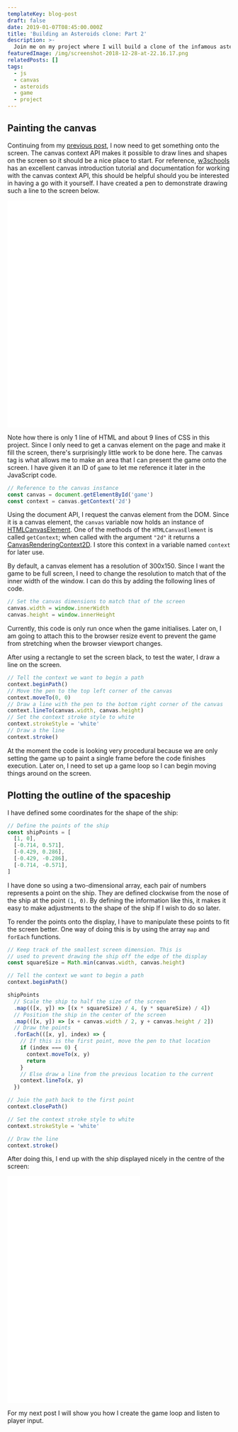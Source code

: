 ```yaml
---
templateKey: blog-post
draft: false
date: 2019-01-07T08:45:00.000Z
title: 'Building an Asteroids clone: Part 2'
description: >-
  Join me on my project where I will build a clone of the infamous asteroids arcade game.
featuredImage: /img/screenshot-2018-12-28-at-22.16.17.png
relatedPosts: []
tags:
  - js
  - canvas
  - asteroids
  - game
  - project
---
```


## Painting the canvas

Continuing from my [previous post](/blog/2019-01-06-building-an-asteroids-clone-part-1), I now need to get something onto the screen. The canvas context API makes it possible to draw lines and shapes on the screen so it should be a nice place to start. For reference, [w3schools](https://www.w3schools.com/graphics/canvas_intro.asp) has an excellent canvas introduction tutorial and documentation for working with the canvas context API, this should be helpful should you be interested in having a go with it yourself. I have created a pen to demonstrate drawing such a line to the screen below.

<iframe class="mobile-full-width" height='512' scrolling='no' title='1: Drawing a line' src='//codepen.io/luk707/embed/preview/yGKZZq/?height=265&theme-id=0&default-tab=result' frameborder='no' allowtransparency='true' allowfullscreen='true'>See the Pen <a href='https://codepen.io/luk707/pen/yGKZZq/'>1: Drawing a line</a> by Luke Harris (<a href='https://codepen.io/luk707'>@luk707</a>) on <a href='https://codepen.io'>CodePen</a>.
</iframe>

Note how there is only 1 line of HTML and about 9 lines of CSS in this project. Since I only need to get a canvas element on the page and make it fill the screen, there's surprisingly little work to be done here. The canvas tag is what allows me to make an area that I can present the game onto the screen. I have given it an ID of `game` to let me reference it later in the JavaScript code.

```js
// Reference to the canvas instance
const canvas = document.getElementById('game')
const context = canvas.getContext('2d')
```

Using the document API, I request the canvas element from the DOM. Since it is a canvas element, the `canvas` variable now holds an instance of [HTMLCanvasElement](https://developer.mozilla.org/en-US/docs/Web/API/HTMLCanvasElement). One of the methods of the `HTMLCanvasElement` is called `getContext`; when called with the argument `"2d"` it returns a [CanvasRenderingContext2D](https://developer.mozilla.org/en-US/docs/Web/API/CanvasRenderingContext2D). I store this context in a variable named `context` for later use.

By default, a canvas element has a resolution of 300x150. Since I want the game to be full screen, I need to change the resolution to match that of the inner width of the window. I can do this by adding the following lines of code.

```javascript
// Set the canvas dimensions to match that of the screen
canvas.width = window.innerWidth
canvas.height = window.innerHeight
```

Currently, this code is only run once when the game initialises. Later on, I am going to attach this to the browser resize event to prevent the game from stretching when the browser viewport changes.

After using a rectangle to set the screen black, to test the water, I draw a line on the screen.

```javascript
// Tell the context we want to begin a path
context.beginPath()
// Move the pen to the top left corner of the canvas
context.moveTo(0, 0)
// Draw a line with the pen to the bottom right corner of the canvas
context.lineTo(canvas.width, canvas.height)
// Set the context stroke style to white
context.strokeStyle = 'white'
// Draw a the line
context.stroke()
```

At the moment the code is looking very procedural because we are only setting the game up to paint a single frame before the code finishes execution. Later on, I need to set up a game loop so I can begin moving things around on the screen.

## Plotting the outline of the spaceship

I have defined some coordinates for the shape of the ship:

```javascript
// Define the points of the ship
const shipPoints = [
  [1, 0],
  [-0.714, 0.571],
  [-0.429, 0.286],
  [-0.429, -0.286],
  [-0.714, -0.571],
]
```

I have done so using a two-dimensional array, each pair of numbers represents a point on the ship. They are defined clockwise from the nose of the ship at the point `(1, 0)`. By defining the information like this, it makes it easy to make adjustments to the shape of the ship If I wish to do so later.

To render the points onto the display, I have to manipulate these points to fit the screen better. One way of doing this is by using the array `map` and `forEach` functions.

```javascript
// Keep track of the smallest screen dimension. This is
// used to prevent drawing the ship off the edge of the display
const squareSize = Math.min(canvas.width, canvas.height)

// Tell the context we want to begin a path
context.beginPath()

shipPoints
  // Scale the ship to half the size of the screen
  .map(([x, y]) => [(x * squareSize) / 4, (y * squareSize) / 4])
  // Position the ship in the center of the screen
  .map(([x, y]) => [x + canvas.width / 2, y + canvas.height / 2])
  // Draw the points
  .forEach(([x, y], index) => {
    // If this is the first point, move the pen to that location
    if (index === 0) {
      context.moveTo(x, y)
      return
    }
    // Else draw a line from the previous location to the current
    context.lineTo(x, y)
  })

// Join the path back to the first point
context.closePath()

// Set the context stroke style to white
context.strokeStyle = 'white'

// Draw the line
context.stroke()
```

After doing this, I end up with the ship displayed nicely in the centre of the screen:

<iframe class="mobile-full-width" height='512' scrolling='no' title='2: Plotting the outline of the spaceship' src='//codepen.io/luk707/embed/preview/WLJbje/?height=265&theme-id=0&default-tab=result' frameborder='no' allowtransparency='true' allowfullscreen='true'>See the Pen <a href='https://codepen.io/luk707/pen/WLJbje/'>2: Plotting the outline of the spaceship</a> by Luke Harris (<a href='https://codepen.io/luk707'>@luk707</a>) on <a href='https://codepen.io'>CodePen</a>.
</iframe>

For my next post I will show you how I create the game loop and listen to player input.
